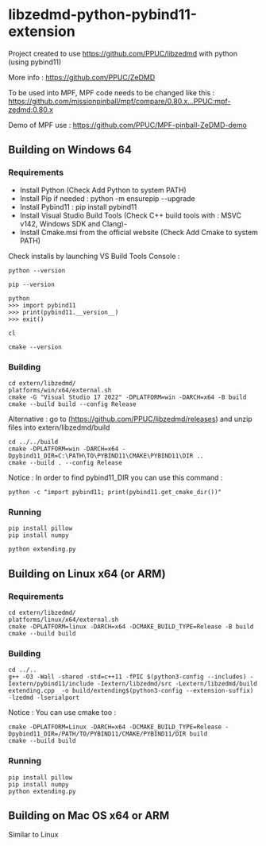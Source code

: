 # libzedmd-python-pybind11-extension
Project created to use https://github.com/PPUC/libzedmd with python (using pybind11)

More info : https://github.com/PPUC/ZeDMD

To be used into MPF, MPF code needs to be changed like this : https://github.com/missionpinball/mpf/compare/0.80.x...PPUC:mpf-zedmd:0.80.x

Demo of MPF use : https://github.com/PPUC/MPF-pinball-ZeDMD-demo

## Building on Windows 64
### Requirements
- Install Python (Check Add Python to system PATH)
- Install Pip if needed : python -m ensurepip --upgrade
- Install Pybind11 : pip install pybind11
- Install Visual Studio Build Tools (Check C++ build tools with : MSVC v142, Windows SDK and Clang)-
- Install Cmake.msi from the official website (Check Add Cmake to system PATH)

Check installs by launching VS Build Tools Console :
```shell
python --version

pip --version

python
>>> import pybind11
>>> print(pybind11.__version__)
>>> exit()

cl

cmake --version
```

### Building
```shell
cd extern/libzedmd/
platforms/win/x64/external.sh
cmake -G "Visual Studio 17 2022" -DPLATFORM=win -DARCH=x64 -B build
cmake --build build --config Release
```
Alternative : go to (https://github.com/PPUC/libzedmd/releases) and unzip files into extern/libzedmd/build

```shell
cd ../../build
cmake -DPLATFORM=win -DARCH=x64 -Dpybind11_DIR=C:\PATH\TO\PYBIND11\CMAKE\PYBIND11\DIR ..
cmake --build . --config Release
```
Notice : In order to find pybind11_DIR you can use this command :
```shell
python -c "import pybind11; print(pybind11.get_cmake_dir())"
```

### Running
```shell
pip install pillow
pip install numpy

python extending.py
```

## Building on Linux x64 (or ARM)
### Requirements
```shell
cd extern/libzedmd/
platforms/linux/x64/external.sh
cmake -DPLATFORM=linux -DARCH=x64 -DCMAKE_BUILD_TYPE=Release -B build
cmake --build build
```
### Building
```shell
cd ../..
g++ -O3 -Wall -shared -std=c++11 -fPIC $(python3-config --includes) -Iextern/pybind11/include -Iextern/libzedmd/src -Lextern/libzedmd/build extending.cpp  -o build/extending$(python3-config --extension-suffix) -lzedmd -lserialport
```
Notice : You can use cmake too :
```shell
cmake -DPLATFORM=Linux -DARCH=x64 -DCMAKE_BUILD_TYPE=Release -Dpybind11_DIR=/PATH/TO/PYBIND11/CMAKE/PYBIND11/DIR build
cmake --build build
```


### Running
```shell
pip install pillow
pip install numpy
python extending.py
```

## Building on Mac OS x64 or ARM
Similar to Linux

